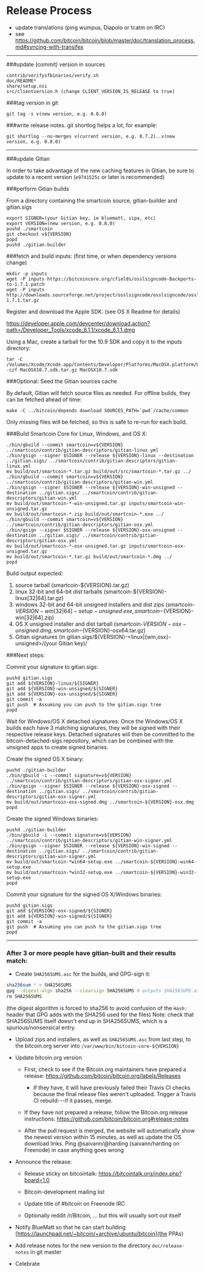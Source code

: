 Release Process
====================

* update translations (ping wumpus, Diapolo or tcatm on IRC)
* see https://github.com/bitcoin/bitcoin/blob/master/doc/translation_process.md#syncing-with-transifex

* * *

###update (commit) version in sources

	contrib/verifysfbinaries/verify.sh
	doc/README*
	share/setup.nsi
	src/clientversion.h (change CLIENT_VERSION_IS_RELEASE to true)

###tag version in git

	git tag -s v(new version, e.g. 0.8.0)

###write release notes. git shortlog helps a lot, for example:

	git shortlog --no-merges v(current version, e.g. 0.7.2)..v(new version, e.g. 0.8.0)

* * *

###update Gitian

 In order to take advantage of the new caching features in Gitian, be sure to update to a recent version (`e9741525c` or later is recommended)

###perform Gitian builds

 From a directory containing the smartcoin source, gitian-builder and gitian.sigs
  
    export SIGNER=(your Gitian key, ie bluematt, sipa, etc)
	export VERSION=(new version, e.g. 0.8.0)
	pushd ./smartcoin
	git checkout v${VERSION}
	popd
	pushd ./gitian-builder

###fetch and build inputs: (first time, or when dependency versions change)

	mkdir -p inputs
	wget -P inputs https://bitcoincore.org/cfields/osslsigncode-Backports-to-1.7.1.patch
	wget -P inputs http://downloads.sourceforge.net/project/osslsigncode/osslsigncode/osslsigncode-1.7.1.tar.gz

 Register and download the Apple SDK: (see OS X Readme for details)

 https://developer.apple.com/devcenter/download.action?path=/Developer_Tools/xcode_6.1.1/xcode_6.1.1.dmg

 Using a Mac, create a tarball for the 10.9 SDK and copy it to the inputs directory:

	tar -C /Volumes/Xcode/Xcode.app/Contents/Developer/Platforms/MacOSX.platform/Developer/SDKs/ -czf MacOSX10.7.sdk.tar.gz MacOSX10.7.sdk

###Optional: Seed the Gitian sources cache

  By default, Gitian will fetch source files as needed. For offline builds, they can be fetched ahead of time:

	make -C ../bitcoin/depends download SOURCES_PATH=`pwd`/cache/common

  Only missing files will be fetched, so this is safe to re-run for each build.

###Build Smartcoin Core for Linux, Windows, and OS X:

	./bin/gbuild --commit smartcoin=v${VERSION} ../smartcoin/contrib/gitian-descriptors/gitian-linux.yml
	./bin/gsign --signer $SIGNER --release ${VERSION}-linux --destination ../gitian.sigs/ ../smartcoin/contrib/gitian-descriptors/gitian-linux.yml
	mv build/out/smartcoin-*.tar.gz build/out/src/smartcoin-*.tar.gz ../
	./bin/gbuild --commit smartcoin=v${VERSION} ../smartcoin/contrib/gitian-descriptors/gitian-win.yml
	./bin/gsign --signer $SIGNER --release ${VERSION}-win-unsigned --destination ../gitian.sigs/ ../smartcoin/contrib/gitian-descriptors/gitian-win.yml
	mv build/out/smartcoin-*-win-unsigned.tar.gz inputs/smartcoin-win-unsigned.tar.gz
	mv build/out/smartcoin-*.zip build/out/smartcoin-*.exe ../
	./bin/gbuild --commit smartcoin=v${VERSION} ../smartcoin/contrib/gitian-descriptors/gitian-osx.yml
	./bin/gsign --signer $SIGNER --release ${VERSION}-osx-unsigned --destination ../gitian.sigs/ ../smartcoin/contrib/gitian-descriptors/gitian-osx.yml
	mv build/out/smartcoin-*-osx-unsigned.tar.gz inputs/smartcoin-osx-unsigned.tar.gz
	mv build/out/smartcoin-*.tar.gz build/out/smartcoin-*.dmg ../
	popd
  Build output expected:

  1. source tarball (smartcoin-${VERSION}.tar.gz)
  2. linux 32-bit and 64-bit dist tarballs (smartcoin-${VERSION}-linux[32|64].tar.gz)
  3. windows 32-bit and 64-bit unsigned installers and dist zips (smartcoin-${VERSION}-win[32|64]-setup-unsigned.exe, smartcoin-${VERSION}-win[32|64].zip)
  4. OS X unsigned installer and dist tarball (smartcoin-${VERSION}-osx-unsigned.dmg, smartcoin-${VERSION}-osx64.tar.gz)
  5. Gitian signatures (in gitian.sigs/${VERSION}-<linux|{win,osx}-unsigned>/(your Gitian key)/

###Next steps:

Commit your signature to gitian.sigs:

	pushd gitian.sigs
	git add ${VERSION}-linux/${SIGNER}
	git add ${VERSION}-win-unsigned/${SIGNER}
	git add ${VERSION}-osx-unsigned/${SIGNER}
	git commit -a
	git push  # Assuming you can push to the gitian.sigs tree
	popd

  Wait for Windows/OS X detached signatures:
	Once the Windows/OS X builds each have 3 matching signatures, they will be signed with their respective release keys.
	Detached signatures will then be committed to the bitcoin-detached-sigs repository, which can be combined with the unsigned apps to create signed binaries.

  Create the signed OS X binary:

	pushd ./gitian-builder
	./bin/gbuild -i --commit signature=v${VERSION} ../smartcoin/contrib/gitian-descriptors/gitian-osx-signer.yml
	./bin/gsign --signer $SIGNER --release ${VERSION}-osx-signed --destination ../gitian.sigs/ ../smartcoin/contrib/gitian-descriptors/gitian-osx-signer.yml
	mv build/out/smartcoin-osx-signed.dmg ../smartcoin-${VERSION}-osx.dmg
	popd

  Create the signed Windows binaries:

	pushd ./gitian-builder
	./bin/gbuild -i --commit signature=v${VERSION} ../smartcoin/contrib/gitian-descriptors/gitian-win-signer.yml
	./bin/gsign --signer $SIGNER --release ${VERSION}-win-signed --destination ../gitian.sigs/ ../smartcoin/contrib/gitian-descriptors/gitian-win-signer.yml
	mv build/out/smartcoin-*win64-setup.exe ../smartcoin-${VERSION}-win64-setup.exe
	mv build/out/smartcoin-*win32-setup.exe ../smartcoin-${VERSION}-win32-setup.exe
	popd

Commit your signature for the signed OS X/Windows binaries:

	pushd gitian.sigs
	git add ${VERSION}-osx-signed/${SIGNER}
	git add ${VERSION}-win-signed/${SIGNER}
	git commit -a
	git push  # Assuming you can push to the gitian.sigs tree
	popd

-------------------------------------------------------------------------

### After 3 or more people have gitian-built and their results match:

- Create `SHA256SUMS.asc` for the builds, and GPG-sign it:
```bash
sha256sum * > SHA256SUMS
gpg --digest-algo sha256 --clearsign SHA256SUMS # outputs SHA256SUMS.asc
rm SHA256SUMS
```
(the digest algorithm is forced to sha256 to avoid confusion of the `Hash:` header that GPG adds with the SHA256 used for the files)
Note: check that SHA256SUMS itself doesn't end up in SHA256SUMS, which is a spurious/nonsensical entry.

- Upload zips and installers, as well as `SHA256SUMS.asc` from last step, to the bitcoin.org server
  into `/var/www/bin/bitcoin-core-${VERSION}`

- Update bitcoin.org version

  - First, check to see if the Bitcoin.org maintainers have prepared a
    release: https://github.com/bitcoin/bitcoin.org/labels/Releases

      - If they have, it will have previously failed their Travis CI
        checks because the final release files weren't uploaded.
        Trigger a Travis CI rebuild---if it passes, merge.

  - If they have not prepared a release, follow the Bitcoin.org release
    instructions: https://github.com/bitcoin/bitcoin.org#release-notes

  - After the pull request is merged, the website will automatically show the newest version within 15 minutes, as well
    as update the OS download links. Ping @saivann/@harding (saivann/harding on Freenode) in case anything goes wrong

- Announce the release:

  - Release sticky on bitcointalk: https://bitcointalk.org/index.php?board=1.0

  - Bitcoin-development mailing list

  - Update title of #bitcoin on Freenode IRC

  - Optionally reddit /r/Bitcoin, ... but this will usually sort out itself

- Notify BlueMatt so that he can start building [https://launchpad.net/~bitcoin/+archive/ubuntu/bitcoin](the PPAs)

- Add release notes for the new version to the directory `doc/release-notes` in git master

- Celebrate
